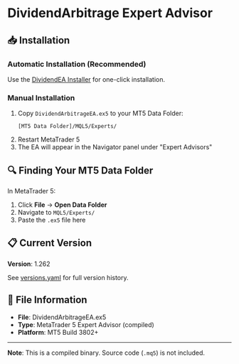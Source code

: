 # DividendArbitrage Expert Advisor

## 📥 Installation

### Automatic Installation (Recommended)
Use the [DividendEA Installer](../Installer/) for one-click installation.

### Manual Installation
1. Copy `DividendArbitrageEA.ex5` to your MT5 Data Folder:
   ```
   [MT5 Data Folder]/MQL5/Experts/
   ```
2. Restart MetaTrader 5
3. The EA will appear in the Navigator panel under "Expert Advisors"

## 🔍 Finding Your MT5 Data Folder

In MetaTrader 5:
1. Click **File** → **Open Data Folder**
2. Navigate to `MQL5/Experts/`
3. Paste the `.ex5` file here

## 📋 Current Version

**Version**: 1.262

See [versions.yaml](../versions.yaml) for full version history.

## 📄 File Information

- **File**: DividendArbitrageEA.ex5
- **Type**: MetaTrader 5 Expert Advisor (compiled)
- **Platform**: MT5 Build 3802+

---

**Note**: This is a compiled binary. Source code (`.mq5`) is not included.
